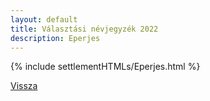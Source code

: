 ```yaml
---
layout: default
title: Választási névjegyzék 2022
description: Eperjes
---
```


{% include settlementHTMLs/Eperjes.html %}

[Vissza](./)